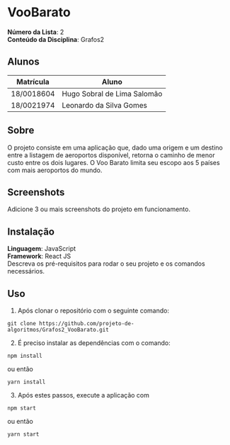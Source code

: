 # VooBarato

**Número da Lista**: 2<br>
**Conteúdo da Disciplina**: Grafos2<br>

## Alunos
|Matrícula | Aluno |
| -- | -- |
| 18/0018604  |  Hugo Sobral de Lima Salomão |
| 18/0021974  |  Leonardo da Silva Gomes |

## Sobre 
O projeto consiste em uma aplicação que, dado uma origem e um destino entre a listagem de aeroportos disponível, retorna o caminho de menor custo entre os dois lugares. O Voo Barato limita seu escopo aos 5 países com mais aeroportos do mundo.

## Screenshots
Adicione 3 ou mais screenshots do projeto em funcionamento.

## Instalação 
**Linguagem**: JavaScript<br>
**Framework**: React JS<br>
Descreva os pré-requisitos para rodar o seu projeto e os comandos necessários.

## Uso 
1. Após clonar o repositório com o seguinte comando:
```
git clone https://github.com/projeto-de-algoritmos/Grafos2_VooBarato.git
```

2. É preciso instalar as dependências com o comando:
```
npm install
```
ou então
```
yarn install
```

3. Após estes passos, execute a aplicação com
```
npm start
```
ou então
```
yarn start
```
